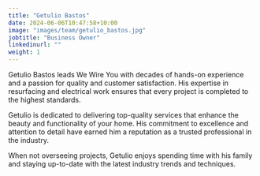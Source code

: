 ```yaml
---
title: "Getulio Bastos"
date: 2024-06-06T10:47:58+10:00
image: "images/team/getulio_bastos.jpg"
jobtitle: "Business Owner"
linkedinurl: ""
weight: 1
---
```


Getulio Bastos leads We Wire You with decades of hands-on experience and a passion for quality and customer satisfaction. His expertise in resurfacing and electrical work ensures that every project is completed to the highest standards.

Getulio is dedicated to delivering top-quality services that enhance the beauty and functionality of your home. His commitment to excellence and attention to detail have earned him a reputation as a trusted professional in the industry.

When not overseeing projects, Getulio enjoys spending time with his family and staying up-to-date with the latest industry trends and techniques.

